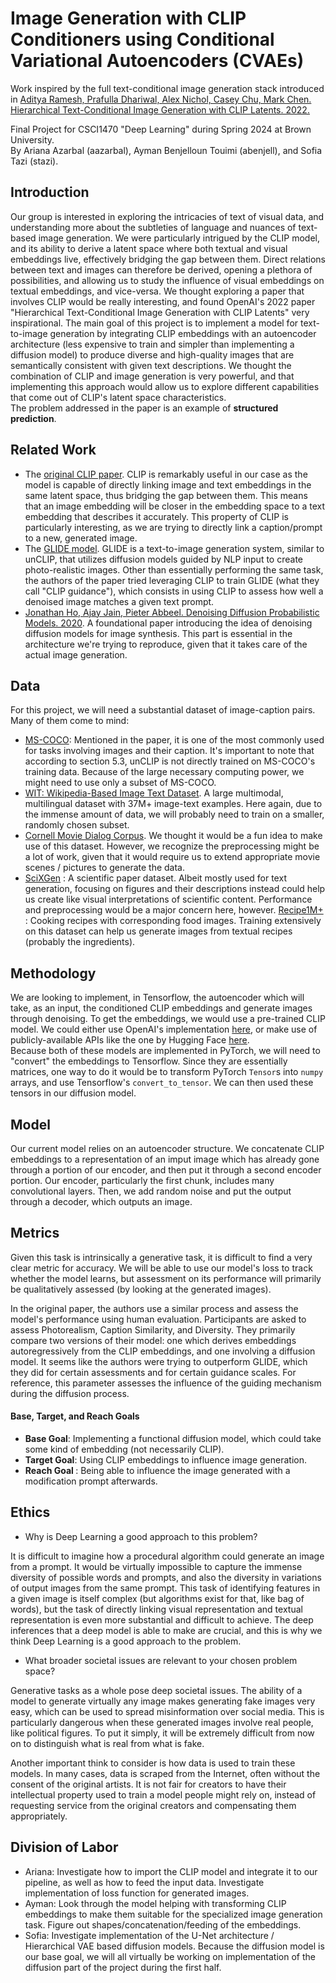 # Image Generation with CLIP Conditioners using Conditional Variational Autoencoders (CVAEs)
Work inspired by the full text-conditional image generation stack introduced in [Aditya Ramesh, Prafulla Dhariwal, Alex Nichol, Casey Chu, Mark Chen. Hierarchical Text-Conditional Image Generation with CLIP Latents. 2022.](https://arxiv.org/pdf/2204.06125.pdf)

Final Project for CSCI1470 "Deep Learning" during Spring 2024 at Brown University. <br/>
By Ariana Azarbal (aazarbal), Ayman Benjelloun Touimi (abenjell), and Sofia Tazi (stazi).

## Introduction
Our group is interested in exploring the intricacies of text of visual data, and understanding more about the subtleties of language and nuances of text-based image generation. We were particularly intrigued by the CLIP model, and its ability to derive a latent space where both textual and visual embeddings live, effectively bridging the gap between them. Direct relations between text and images can therefore be derived, opening a plethora of possibilities, and allowing us to study the influence of visual embeddings on textual embeddings, and vice-versa. We thought exploring a paper that involves CLIP would be really interesting, and found OpenAI's 2022 paper "Hierarchical Text-Conditional Image Generation with CLIP Latents" very inspirational. The main goal of this project is to implement a model for text-to-image generation by integrating CLIP embeddings with an autoencoder architecture (less expensive to train and simpler than implementing a diffusion model) to produce diverse and high-quality images that are semantically consistent with given text descriptions. We thought the combination of CLIP and image generation is very powerful, and that implementing this approach would allow us to explore different capabilities that come out of CLIP's latent space characteristics.
 <br/>
The problem addressed in the paper is an example of <strong>structured prediction</strong>.

## Related Work
- The [original CLIP paper](https://arxiv.org/pdf/2103.00020.pdf). CLIP is remarkably useful in our case as the model is capable of directly linking image and text embeddings in the same latent space, thus bridging the gap between them. This means that an image embedding will be closer in the embedding space to a text embedding that describes it accurately. This property of CLIP is particularly interesting, as we are trying to directly link a caption/prompt to a new, generated image.
- The [GLIDE model](https://arxiv.org/pdf/2112.10741.pdf). GLIDE is a text-to-image generation system, similar to unCLIP, that utilizes diffusion models guided by NLP input to create photo-realistic images. Other than essentially performing the same task, the authors of the paper tried leveraging CLIP to train GLIDE (what they call "CLIP guidance"), which consists in using CLIP to assess how well a denoised image matches a given text prompt. 
- [Jonathan Ho, Ajay Jain, Pieter Abbeel. Denoising Diffusion Probabilistic Models. 2020](https://arxiv.org/pdf/2006.11239.pdf). A foundational paper introducing the idea of denoising diffusion models for image synthesis. This part is essential in the architecture we're trying to reproduce, given that it takes care of the actual image generation.

## Data
For this project, we will need a substantial dataset of image-caption pairs. Many of them come to mind:
- [MS-COCO](https://cocodataset.org/#home): Mentioned in the paper, it is one of the most commonly used for tasks involving images and their caption. It's important to note that according to section 5.3, unCLIP is not directly trained on MS-COCO's training data. Because of the large necessary computing power, we might need to use only a subset of MS-COCO.
- [WIT: Wikipedia-Based Image Text Dataset](https://github.com/google-research-datasets/wit). A large multimodal, multilingual dataset with 37M+ image-text examples. Here again, due to the immense amount of data, we will probably need to train on a smaller, randomly chosen subset.
- [Cornell Movie Dialog Corpus](https://www.cs.cornell.edu/~cristian/Cornell_Movie-Dialogs_Corpus.html). We thought it would be a fun idea to make use of this dataset. However, we recognize the preprocessing might be a lot of work, given that it would require us to extend appropriate movie scenes / pictures to generate the data.
- [SciXGen](https://aclanthology.org/2021.findings-emnlp.128.pdf) : A scientific paper dataset. Albeit mostly used for text generation, focusing on figures and their descriptions instead could help us create like visual interpretations of scientific content. Performance and preprocessing would be a major concern here, however.
[Recipe1M+](http://pic2recipe.csail.mit.edu/) : Cooking recipes with corresponding food images. Training extensively on this dataset can help us generate images from textual recipes (probably the ingredients).

## Methodology
We are looking to implement, in Tensorflow, the autoencoder which will take, as an input, the conditioned CLIP embeddings and generate images through denoising. To get the embeddings, we would use a pre-trained CLIP model. We could either use OpenAI's implementation [here](https://github.com/openai/CLIP), or make use of publicly-available APIs like the one by Hugging Face [here](https://huggingface.co/docs/transformers/model_doc/clip). <br/>
Because both of these models are implemented in PyTorch, we will need to "convert" the embeddings to Tensorflow. Since they are essentially matrices, one way to do it would be to transform PyTorch `Tensor`s into `numpy` arrays, and use Tensorflow's `convert_to_tensor`.  We can then used these tensors in our diffusion model. 
## Model
Our current model relies on an autoencoder structure. We concatenate CLIP embeddings to a representation of an imput image which has already gone through a portion of our encoder, and then put it through a second encoder portion. Our encoder, particularly the first chunk, includes many convolutional layers. Then, we add random noise and put the output through a decoder, which outputs an image. 

## Metrics
Given this task is intrinsically a generative task, it is difficult to find a very clear metric for accuracy. We will be able to use our model's loss to track whether the model learns, but assessment on its performance will primarily be qualitatively assessed (by looking at the generated images). 

In the original paper, the authors use a similar process and assess the model's performance using human evaluation. Participants are asked to assess Photorealism, Caption Similarity, and Diversity. They primarily compare two versions of their model: one which derives embeddings autoregressively from the CLIP embeddings, and one involving a diffusion model. It seems like the authors were trying to outperform GLIDE, which they did for certain assessments and for certain guidance scales. For reference, this parameter assesses the influence of the guiding mechanism during the diffusion process.

#### Base, Target, and Reach Goals
- <strong>Base Goal</strong>: Implementing a functional diffusion model, which could take some kind of embedding (not necessarily CLIP). 
- <strong>Target Goal</strong>: Using CLIP embeddings to influence image generation.
- <strong>Reach Goal </strong>: Being able to influence the image generated with a modification prompt afterwards.

## Ethics
- Why is Deep Learning a good approach to this problem?
  
It is difficult to imagine how a procedural algorithm could generate an image from a prompt. It would be virtually impossible to capture the immense diversity of possible words and prompts, and also the diversity in variations of output images from the same prompt. This task of identifying features in a given image is itself complex (but algorithms exist for that, like bag of words), but the task of directly linking visual representation and textual representation is even more substantial and difficult to achieve. The deep inferences that a deep model is able to make are crucial, and this is why we think Deep Learning is a good approach to the problem.

- What broader societal issues are relevant to your chosen problem space?
  
Generative tasks as a whole pose deep societal issues. The ability of a model to generate virtually any image makes generating fake images very easy, which can be used to spread misinformation over social media. This is particularly dangerous when these generated images involve real people, like political figures. To put it simply, it will be extremely difficult from now on to distinguish what is real from what is fake.

Another important think to consider is how data is used to train these models. In many cases, data is scraped from the Internet, often without the consent of the original artists. It is not fair for creators to have their intellectual property used to train a model people might rely on, instead of requesting service from the original creators and compensating them appropriately.

## Division of Labor
- Ariana: Investigate how to import the CLIP model and integrate it to our pipeline, as well as how to feed the input data. Investigate implementation of loss function for generated images.
- Ayman: Look through the model helping with transforming CLIP embeddings to make them suitable for the specialized image generation task. Figure out shapes/concatenation/feeding of the embeddings.
- Sofia: Investigate implementation of the U-Net architecture / Hierarchical VAE based diffusion models. 
Because the diffusion model is our base goal, we will all virtually be working on implementation of the diffusion part of the project during the first half.
